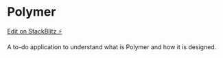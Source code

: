 # Polymer

[Edit on StackBlitz ⚡️](https://stackblitz.com/edit/polymer-empty-starter-7lzcdp)

A to-do application to understand what is Polymer and how it is designed.
